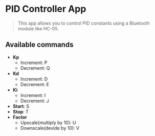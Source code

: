 # PID Controller App

>This app allows you to control PID constants using a Bluetooth module like HC-05.

## Available commands

- **Kp**
    - Increment: P
    - Decrement: Q
- **Kd**
    - Increment: D
    - Decrement: E
- **Ki**
    - Increment: I
    - Decrement: J
- **Start**: S
- **Stop**: T
- **Factor**
  - Upscale(multiply by 10): U
  - Downscale(devide by 10): V